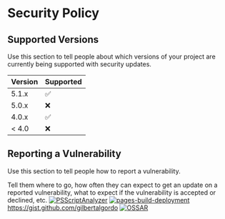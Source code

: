 # Security Policy

## Supported Versions

Use this section to tell people about which versions of your project are
currently being supported with security updates.

| Version | Supported          |
| ------- | ------------------ |
| 5.1.x   | :white_check_mark: |
| 5.0.x   | :x:                |
| 4.0.x   | :white_check_mark: |
| < 4.0   | :x:                |

## Reporting a Vulnerability

Use this section to tell people how to report a vulnerability.

Tell them where to go, how often they can expect to get an update on a
reported vulnerability, what to expect if the vulnerability is accepted or
declined, etc.
[![PSScriptAnalyzer](https://github.com/gilbertalgordo/glorious-happiness/actions/workflows/powershell.yml/badge.svg?branch=main)](https://github.com/gilbertalgordo/glorious-happiness/actions/workflows/powershell.yml)
[![pages-build-deployment](https://github.com/gilbertalgordo/glorious-happiness/actions/workflows/pages/pages-build-deployment/badge.svg)](https://github.com/gilbertalgordo/glorious-happiness/actions/workflows/pages/pages-build-deployment)
https://gist.github.com/gilbertalgordo
[![OSSAR](https://github.com/gilbertalgordo/glorious-happiness/actions/workflows/ossar.yml/badge.svg)](https://github.com/gilbertalgordo/glorious-happiness/actions/workflows/ossar.yml)
